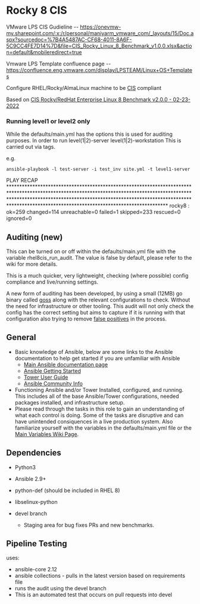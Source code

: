 # Rocky 8 CIS

VMware LPS CIS Gudieline -- https://onevmw-my.sharepoint.com/:x:/r/personal/maniyarm_vmware_com/_layouts/15/Doc.aspx?sourcedoc=%7B4A5487AC-CF68-4011-8A6F-5C9CC4FE7D14%7D&file=CIS_Rocky_Linux_8_Benchmark_v1.0.0.xlsx&action=default&mobileredirect=true 

Vmware LPS Template confluence page -- https://confluence.eng.vmware.com/display/LPSTEAM/Linux+OS+Templates

Configure RHEL/Rocky/AlmaLinux machine to be [CIS](https://www.cisecurity.org/cis-benchmarks/) compliant

Based on [CIS Rocky/RedHat Enterprise Linux 8 Benchmark v2.0.0 - 02-23-2022 ](https://www.cisecurity.org/cis-benchmarks/)


### Running level1 or level2 only

While the defaults/main.yml has the options this is used for auditing purposes.
In order to run level(1|2)-server level(1|2)-workstation  This is carried out via tags.

e.g.

``` shell
ansible-playbook -l test-server -i test_inv site.yml -t level1-server

```

PLAY RECAP ***********************************************************************************************************************************************************************************************************************************************************************************
rocky8                     : ok=259  changed=114  unreachable=0    failed=1    skipped=233  rescued=0    ignored=0



## Auditing (new)

This can be turned on or off within the defaults/main.yml file with the variable rhel8cis_run_audit. The value is false by default, please refer to the wiki for more details.

This is a much quicker, very lightweight, checking (where possible) config compliance and live/running settings.

A new form of auditing has been developed, by using a small (12MB) go binary called [goss](https://github.com/aelsabbahy/goss) along with the relevant configurations to check. Without the need for infrastructure or other tooling.
This audit will not only check the config has the correct setting but aims to capture if it is running with that configuration also trying to remove [false positives](https://www.mindpointgroup.com/blog/is-compliance-scanning-still-relevant/) in the process.

## General

- Basic knowledge of Ansible, below are some links to the Ansible documentation to help get started if you are unfamiliar with Ansible
  - [Main Ansible documentation page](https://docs.ansible.com)
  - [Ansible Getting Started](https://docs.ansible.com/ansible/latest/user_guide/intro_getting_started.html)
  - [Tower User Guide](https://docs.ansible.com/ansible-tower/latest/html/userguide/index.html)
  - [Ansible Community Info](https://docs.ansible.com/ansible/latest/community/index.html)
- Functioning Ansible and/or Tower Installed, configured, and running. This includes all of the base Ansible/Tower configurations, needed packages installed, and infrastructure setup.
- Please read through the tasks in this role to gain an understanding of what each control is doing. Some of the tasks are disruptive and can have unintended consiquences in a live production system. Also familiarize yourself with the variables in the defaults/main.yml file or the [Main Variables Wiki Page](https://github.com/ansible-lockdown/RHEL8-CIS/wiki/Main-Variables).

## Dependencies

- Python3
- Ansible 2.9+
- python-def (should be included in RHEL 8)
- libselinux-python

- devel branch
  - Staging area for bug fixes PRs and new benchmarks.

## Pipeline Testing

uses:

- ansible-core 2.12
- ansible collections - pulls in the latest version based on requirements file
- runs the audit using the devel branch
- This is an automated test that occurs on pull requests into devel


